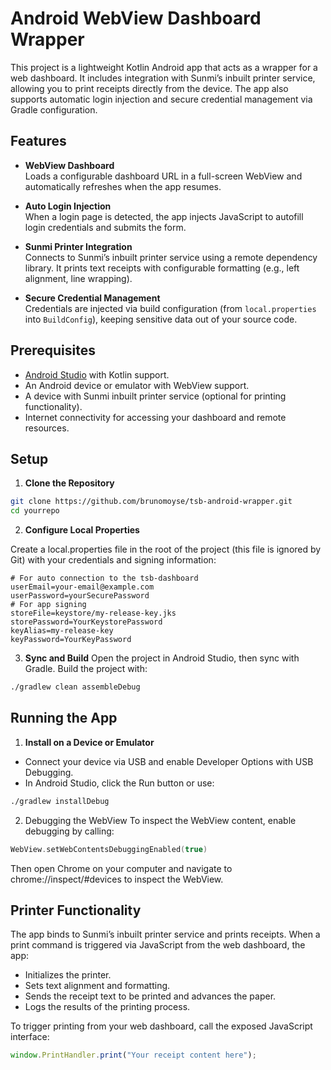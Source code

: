 # Android WebView Dashboard Wrapper

This project is a lightweight Kotlin Android app that acts as a wrapper for a web dashboard. It includes integration with Sunmi’s inbuilt printer service, allowing you to print receipts directly from the device. The app also supports automatic login injection and secure credential management via Gradle configuration.

## Features

- **WebView Dashboard**  
  Loads a configurable dashboard URL in a full-screen WebView and automatically refreshes when the app resumes.

- **Auto Login Injection**  
  When a login page is detected, the app injects JavaScript to autofill login credentials and submits the form.

- **Sunmi Printer Integration**  
  Connects to Sunmi’s inbuilt printer service using a remote dependency library. It prints text receipts with configurable formatting (e.g., left alignment, line wrapping).

- **Secure Credential Management**  
  Credentials are injected via build configuration (from `local.properties` into `BuildConfig`), keeping sensitive data out of your source code.

## Prerequisites

- [Android Studio](https://developer.android.com/studio) with Kotlin support.
- An Android device or emulator with WebView support.
- A device with Sunmi inbuilt printer service (optional for printing functionality).
- Internet connectivity for accessing your dashboard and remote resources.

## Setup

1. **Clone the Repository**

```bash
git clone https://github.com/brunomoyse/tsb-android-wrapper.git
cd yourrepo
```

2. **Configure Local Properties**

Create a local.properties file in the root of the project (this file is ignored by Git) with your credentials and signing information:

```
# For auto connection to the tsb-dashboard
userEmail=your-email@example.com
userPassword=yourSecurePassword
# For app signing
storeFile=keystore/my-release-key.jks
storePassword=YourKeystorePassword
keyAlias=my-release-key
keyPassword=YourKeyPassword
```

3. **Sync and Build**
Open the project in Android Studio, then sync with Gradle. Build the project with:

```bash
./gradlew clean assembleDebug
```

## Running the App

1. **Install on a Device or Emulator**
- Connect your device via USB and enable Developer Options with USB Debugging.
- In Android Studio, click the Run button or use:
```bash
./gradlew installDebug
```

2. Debugging the WebView
To inspect the WebView content, enable debugging by calling:
```kotlin
WebView.setWebContentsDebuggingEnabled(true)
```

Then open Chrome on your computer and navigate to chrome://inspect/#devices to inspect the WebView.

## Printer Functionality

The app binds to Sunmi’s inbuilt printer service and prints receipts. When a print command is triggered via JavaScript from the web dashboard, the app:
- Initializes the printer.
- Sets text alignment and formatting.
- Sends the receipt text to be printed and advances the paper.
- Logs the results of the printing process.

To trigger printing from your web dashboard, call the exposed JavaScript interface:

```js
window.PrintHandler.print("Your receipt content here");
```